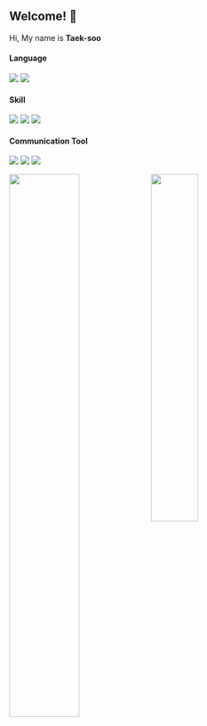 ## Welcome! :metal:

Hi, My name is **Taek-soo**



#### Language

  <img src="https://img.shields.io/badge/Javscript-F7DF1E?style=flat&logo=javascript&logoColor=white"/> <img src="https://img.shields.io/badge/Typescript-3178C6?style=flat&logo=typescript&logoColor=white"/>

#### Skill

<img src="https://img.shields.io/badge/Node.js-339933?style=flat&logo=node.js&logoColor=white"/> <img src="https://img.shields.io/badge/Express.js-000000?style=flat&logo=express&logoColor=white"/> <img src="https://img.shields.io/badge/Nest.js-E0234E?style=flat&logo=NestJS&logoColor=white"/>

#### Communication Tool

<img src="https://img.shields.io/badge/Slack-4A154B?style=flat&logo=slack&logoColor=white"/> <img src="https://img.shields.io/badge/Notion-000000?style=flat&logo=Notion&logoColor=white"/> <img src="https://img.shields.io/badge/Trello-0052CC?style=flat&logo=trello&logoColor=white"/>



<img width="50%" align=left src="https://github-readme-stats.vercel.app/api?username=Robinkim93&show_icons=true&theme=synthwave">

 <img width="41%" height="40%" src="https://github-readme-stats.vercel.app/api/top-langs/?username=anuraghazra&layout=compact">

                           
